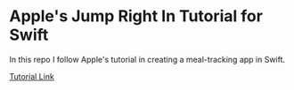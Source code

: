 # Apple's Jump Right In Tutorial for Swift

In this repo I follow Apple's tutorial in creating a meal-tracking app in Swift. 

[Tutorial Link](https://developer.apple.com/library/archive/referencelibrary/GettingStarted/DevelopiOSAppsSwift/index.html#//apple_ref/doc/uid/TP40015214-CH2-SW1)

